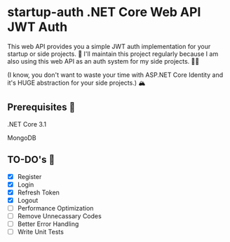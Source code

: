 # startup-auth .NET Core Web API JWT Auth
This web API provides you a simple JWT auth implementation for your startup or side projects. 👣
I'll maintain this project regularly because I am also using this web API as an auth system for my side projects. 💪🏽

(I know, you don't want to waste your time with ASP.NET Core Identity and it's HUGE abstraction for your side projects.) 🏔️

## Prerequisites 🔧
.NET Core 3.1

MongoDB

## TO-DO's 📜
- [x] Register
- [x] Login
- [x] Refresh Token
- [x] Logout
- [ ] Performance Optimization
- [ ] Remove Unnecassary Codes
- [ ] Better Error Handling
- [ ] Write Unit Tests
